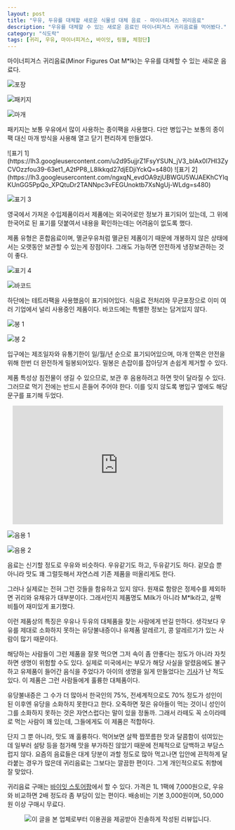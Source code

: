 ```yaml
---
layout: post
title: "우유, 두유를 대체할 새로운 식물성 대체 음료 - 마이너피겨스 귀리음료"
description: "우유를 대체할 수 있는 새로운 음료인 마이너피겨스 귀리음료를 먹어봤다."
category: "식도락"
tags: [귀리, 우유, 마이너피겨스, 바이잇, 링블, 체험단]
---
```


마이너피겨스 귀리음료(Minor Figures Oat M*lk)는
우유를 대체할 수 있는 새로운 음료다.

![포장](https://lh3.googleusercontent.com/PmluvVR9I1DuKtufqIwgc0XfxbUsxzfOYgkF4LwSi_fbVaa0iG197VUUehTOh5ou2mlGbOo9deD_QQ=s480)

![패키지](https://lh3.googleusercontent.com/YQAOyuvWZ0LDeE6JkPYFBxlsXFcBJnPIAyPMjNEBW-ESnIJfmlbGDN3TuGpfOXv6jbWXpkujp1u_Sw=s480)

![마개](https://lh3.googleusercontent.com/xeOCfU4jBVd7o9kjUb5NpXjGrqmkAb6VwRKqma-ZUnBsYUm4SNduIDMtQSVA3agmwAueuqlWhYZWIQ=s480)

패키지는 보통 우유에서 많이 사용하는 종이팩을 사용했다.
다만 병입구는 보통의 종이팩 대신 마개 방식을 사용해 열고 닫기 편리하게 만들었다.

<p class="center" markdown="1">
![표기 1](https://lh3.googleusercontent.com/u2d95ujjrZ1FsyYSUN_jV3_bIAx0l7HI3ZyCVOzzfou39-63et1_A2tPP8_L8lkkqd27djEDjiYckQ=s480)
![표기 2](https://lh3.googleusercontent.com/ngxqN_evdOA9zjUBWGU5WJAEKhCYIqKUnGG5PpQo_XPQtuDr2TANNpc3vFEGUnoktb7XsNgUj-WLdg=s480)
</p>

![표기 3](https://lh3.googleusercontent.com/LlAdLAgd4RGjAspwgeSJFedtSCheC8fbY3BHZxwA_vK6eFrScKDurEnB1jv5-VwA33KhR4IVfA3oAg=s480)

영국에서 가져온 수입제품이라서 제품에는 외국어로만 정보가 표기되어 있는데,
그 위에 한국어로 된 표기를 덧붙여서 내용을 확인하는데는 어려움이 없도록 했다.

제품 유형은 혼합음료이며,
멸균우유처럼 멸균된 제품이기 때문에 개봉하지 않은 상태에서는 오랫동안 보관할 수 있는게 장점이다.
그래도 가능하면 안전하게 냉장보관하는 것이 좋다.

![표기 4](https://lh3.googleusercontent.com/HMFVXyzoydhf_uu8BDlQR_6MUULZUxxmotRSlpRHzHFTC8CxDeev36LCelQonOBhvMimzCkzZCQHyg=s480)

![바코드](https://lh3.googleusercontent.com/wSC58gIoAzrAVgi7cwN0CCxewPjNmobncFvHbz7N6rF44ZIS-0bQj-0L5i74qSg-o5-nGDbv6ATk2Q=s480)

하단에는 테트라팩을 사용했음이 표기되어있다.
식음료 전처리와 무균포장으로 이미 여러 기업에서 널리 사용중인 제품이다.
바코드에는 특별한 정보는 담겨있지 않다.

![봉 1](https://lh3.googleusercontent.com/GtZq6aOJXygLhRgji1qj1ZnArHRhJEbSEcvui_jmFq_oVk_XZq9VZBKtC-i030bpjUrEa_39CN3DYQ=s480)

![봉 2](https://lh3.googleusercontent.com/AGND9tkWRKF_9jqtQuwiDAqInu_Sauhd6TCd-w5vu8Ea41GqB-x6vHF-1nwd-9cl7YtQgK6aA3txJw=s480)

입구에는 제조일자와 유통기한이 일/월/년 순으로 표기되어있으며,
마개 안쪽은 안전을 위해 한번 더 완전하게 밀봉되어있다.
밀봉은 손잡이를 잡아당겨 손쉽게 제거할 수 있다.

제품 특성상 침전물이 생길 수 있으므로,
보관 후 음용하려고 하면 맛이 달라질 수 있다.
그러므로 먹기 전에는 반드시 흔들어 주어야 한다.
이를 잊지 않도록 병입구 옆에도 해당 문구를 표기해 두었다.

<center><iframe width="480" height="270" src="https://www.youtube.com/embed/nufhvjIgCYk" frameborder="0" allow="accelerometer; autoplay; encrypted-media; gyroscope; picture-in-picture" allowfullscreen></iframe></center>

![음용 1](https://lh3.googleusercontent.com/Yk2ncuDeFaHvVWMTd_cA_JO0L9J_LklFwIX3_K17ScpAFQAs8UwS8YNBwWl8NEGrCsIoCXNBoj9UNQ=s480)

![음용 2](https://lh3.googleusercontent.com/k5QYF1zqYB6nXN6aVEQ11FT_nKj05XLuEPPSXDaHZf5USkHcibmy1NoCWs9B1rpRDfsi-eyQeJMHdQ=s480)

음료는 신기할 정도로 우유와 비슷하다.
우유같기도 하고, 두유같기도 하다.
겉모습 뿐 아니라 맛도 꽤 그럴듯해서 자연스레 기존 제품을 떠올리게도 한다.

그러나 실제로는 전혀 그런 것들을 함유하고 있지 않다.
원재료 함량은 정제수를 제외하면 귀리와 유채유가 대부분이다.
그래서인지 제품명도 Milk가 아니라 M*lk라고, 살짝 비틀어 재미있게 표기했다.

이런 제품상의 특징은 우유나 두유의 대체품을 찾는 사람에게 반길 만하다.
생각보다 우유를 제대로 소화하지 못하는 유당불내증이나 유제품 알레르기,
콩 알레르기가 있는 사람이 많기 때문이다.

해당하는 사람들이 그런 제품을 잘못 먹으면
그저 속이 좀 안좋다는 정도가 아니라 자칫하면 생명이 위험할 수도 있다.
실제로 미국에서는 부모가 해당 사실을 알렸음에도 불구하고 유제품이 들어간 음식을 주었다가
아이의 생명을 잃게 만들었다는 [기사](http://www.newsis.com/view/?id=NISX20171110_0000144755)가 난 적도 있다.
이 제품은 그런 사람들에게 훌륭한 대체품이다.

유당불내증은 그 수가 더 많아서
한국인의 75%, 전세계적으로도 70% 정도가
성인이 된 이후엔 유당을 소화하지 못한다고 한다.
오죽하면 젖은 유아들이 먹는 것이니 성인이 그를 소화하지 못하는 것은 자연스럽다는 말이 있을 정돌까.
그래서 라떼도 꼭 소이라떼로 먹는 사람이 꽤 있는데,
그들에게도 이 제품은 적합하다.

단지 그 뿐 아니라, 맛도 꽤 훌륭하다.
먹어보면 살짝 짭쪼름한 맛과 달콤함이 섞여있는데
일부러 설탕 등을 첨가해 맛을 부가하진 않았기 때문에
전체적으로 담백하고 부담스럽지 않다.
요즘의 음료들은 대게 당분이 과할 정도로 많아
먹고나면 입안에 끈적하게 달라붙는 경우가 많은데
귀리음료는 그보다는 깔끔한 편이다.
그게 개인적으로도 취향에 잘 맞았다.

귀리음료 구매는 [바이잇 스토어팜](https://smartstore.naver.com/buyitkorea/products/4537516832)에서 할 수 있다.
가격은 1L 1팩에 7,000원으로,
우유와 비교하면 2배 정도라 좀 부담이 있는 편이다.
배송비는 기본 3,000원이며, 50,000원 이상 구매시 무료다.



<p align='center'><img src='http://www.ringble.co.kr/img/ringble_sponsor.png' alt='이 글을 본 업체로부터 이용권을 제공받아 진솔하게 작성된 리뷰입니다.'></p>
